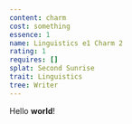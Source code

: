 ```yaml
---
content: charm
cost: something
essence: 1
name: Linguistics e1 Charm 2
rating: 1
requires: []
splat: Second Sunrise
trait: Linguistics
tree: Writer
---
```


Hello **world**!
